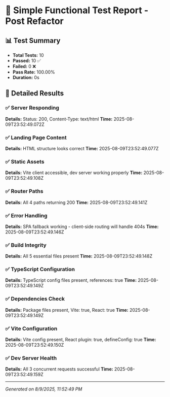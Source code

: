 
# 🧪 Simple Functional Test Report - Post Refactor

## 📊 Test Summary
- **Total Tests:** 10
- **Passed:** 10 ✅
- **Failed:** 0 ❌
- **Pass Rate:** 100.00%
- **Duration:** 0s

## 🧪 Detailed Results
### ✅ Server Responding
**Details:** Status: 200, Content-Type: text/html
**Time:** 2025-08-09T23:52:49.072Z

### ✅ Landing Page Content
**Details:** HTML structure looks correct
**Time:** 2025-08-09T23:52:49.077Z

### ✅ Static Assets
**Details:** Vite client accessible, dev server working properly
**Time:** 2025-08-09T23:52:49.108Z

### ✅ Router Paths
**Details:** All 4 paths returning 200
**Time:** 2025-08-09T23:52:49.141Z

### ✅ Error Handling
**Details:** SPA fallback working - client-side routing will handle 404s
**Time:** 2025-08-09T23:52:49.146Z

### ✅ Build Integrity
**Details:** All 5 essential files present
**Time:** 2025-08-09T23:52:49.148Z

### ✅ TypeScript Configuration
**Details:** TypeScript config files present, references: true
**Time:** 2025-08-09T23:52:49.149Z

### ✅ Dependencies Check
**Details:** Package files present, Vite: true, React: true
**Time:** 2025-08-09T23:52:49.149Z

### ✅ Vite Configuration
**Details:** Vite config present, React plugin: true, defineConfig: true
**Time:** 2025-08-09T23:52:49.150Z

### ✅ Dev Server Health
**Details:** All 3 concurrent requests successful
**Time:** 2025-08-09T23:52:49.159Z


---
*Generated on 8/9/2025, 11:52:49 PM*
